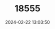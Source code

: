 ---
title: "18555"
category: "Pseudomys pilligaensis"
draft: false
date: 2024-02-22 13:03:50
languages:
  English: ["Pilliga Mouse"]
---